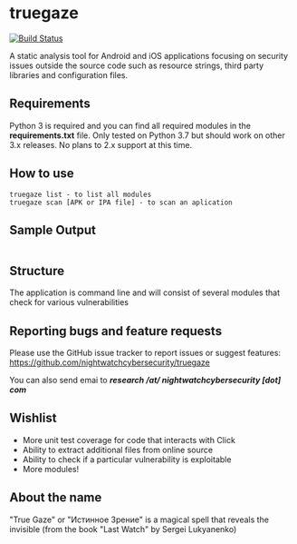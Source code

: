 # truegaze
 [![Build Status](https://travis-ci.org/nightwatchcybersecurity/truegaze.svg?branch=master)](https://travis-ci.org/nightwatchcybersecurity/truegaze)
 
A static analysis tool for Android and iOS applications focusing on security issues outside the
source code such as resource strings, third party libraries and configuration files.

## Requirements
Python 3 is required and you can find all required modules in the **requirements.txt** file.
Only tested on Python 3.7 but should work on other 3.x releases. No plans to 2.x support at
this time.

## How to use 
```
truegaze list - to list all modules
truegaze scan [APK or IPA file] - to scan an aplication
```

## Sample Output
```

```

## Structure
The application is command line and will consist of several modules that check for various
vulnerabilities

## Reporting bugs and feature requests
Please use the GitHub issue tracker to report issues or suggest features:
https://github.com/nightwatchcybersecurity/truegaze

You can also send emai to ***research /at/ nightwatchcybersecurity [dot] com***

## Wishlist
   * More unit test coverage for code that interacts with Click 
   * Ability to extract additional files from online source
   * Ability to check if a particular vulnerability is exploitable
   * More modules!

## About the name
"True Gaze" or "Истинное Зрение" is a magical spell that reveals the invisible (from the book "Last Watch" by Sergei Lukyanenko)